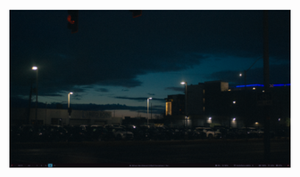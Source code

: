 <!-- ![2024-08-01](./.github/2024-08-01T22:47:36,983659019+02:00.png) -->
<!-- ![2024-08-01](./.github/2024-08-01T22:47:49,231945373+02:00.png) -->
<!---->
<!-- --- -->
<!---->
<!-- ![2024-08-05](./.github/2024-08-05T13:39:40,538944404+02:00.png) -->
<!-- ![2024-08-05](./.github/2024-08-05T13:39:46,943599199+02:00.png) -->
<!-- ![2024-08-05](./.github/2024-08-05T13:39:52,405539642+02:00.png) -->
<!-- ![2024-08-05](./.github/2024-08-05T13:40:32,627919391+02:00.png) -->

![2024-08-06](./.github/2024-08-06T14:11:30,485923151+02:00.png)
